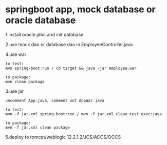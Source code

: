 
# springboot app, mock database or oracle database

1.install oracle jdbc and init database

2.use mock dao or database dao in EmployeeController.java
	
4.use war

	to test: 
	mvn spring-boot:run / cd target && java -jar employee.war
	
	to package:
	mvn clean package

3.use jar

	uncomment App.java, comment out AppWar.java
	
	to test: 
	mvn -f jar.xml spring-boot:run / mvn -f jar.xml clean test exec:java
	
	to package:
	mvn -f jar.xml clean package
	
5.deploy to tomcat/weblogic 12.2.1.2/JCS/ACCS/OCCS

